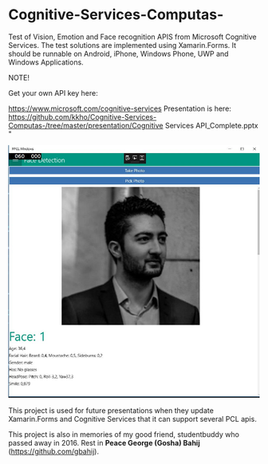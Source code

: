 # Cognitive-Services-Computas-

Test of Vision, Emotion and Face recognition APIS from Microsoft Cognitive Services.
The test solutions are implemented using Xamarin.Forms. It should be runnable on 
Android, iPhone, Windows Phone, UWP and Windows Applications.

NOTE!

Get your own API key here:

https://www.microsoft.com/cognitive-services
Presentation is here: https://github.com/kkho/Cognitive-Services-Computas-/tree/master/presentation/Cognitive Services API_Complete.pptx "



![Alt text](https://github.com/kkho/Cognitive-Services-Computas-/blob/master/Images/gbahij.JPG?raw=true "Face Detection example")


This project is used for future presentations when they update Xamarin.Forms and Cognitive Services that it can support several PCL apis.

This project is also in memories of my good friend, studentbuddy who passed away in 2016. Rest in **Peace George (Gosha) Bahij** (https://github.com/gbahij).
